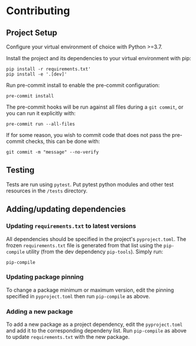 # Contributing

## Project Setup

Configure your virtual environment of choice with Python >=3.7.

Install the project and its dependencies to your virtual environment with pip:

```commandline
pip install -r requirements.txt'
pip install -e '.[dev]'
```

Run pre-commit install to enable the pre-commit configuration:

```commandline
pre-commit install
```

The pre-commit hooks will be run against all files during a `git commit`, or
you can run it explicitly with:

```commandline
pre-commit run --all-files
```

If for some reason, you wish to commit code that does not pass the
pre-commit checks, this can be done with:

```commandline
git commit -m "message" --no-verify
```

## Testing

Tests are run using `pytest`. Put pytest python modules and other test
resources in the `/tests` directory.

## Adding/updating dependencies

### Updating `requirements.txt` to latest versions

All dependencies should be specified in the project's `pyproject.toml`. The
frozen `requirements.txt` file is generated from that list using the
`pip-compile` utility (from the dev dependency `pip-tools`). Simply run:

```commandline
pip-compile
```

### Updating package pinning

To change a package minimum or maximum version, edit the pinning specified in
`pyproject.toml` then run `pip-compile` as above.

### Adding a new package

To add a new package as a project dependency, edit the `pyproject.toml` and add
it to the corresponding dependeny list. Run `pip-compile` as above to update
`requirements.txt` with the new package.
